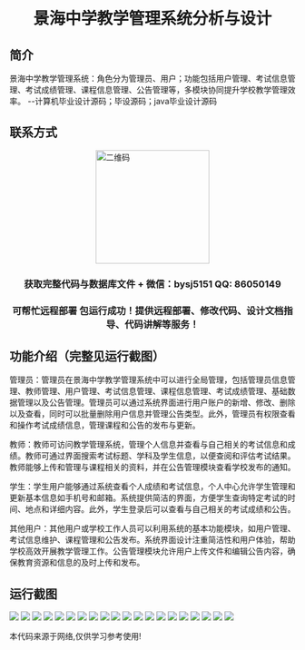 <p><h1 align="center">景海中学教学管理系统分析与设计</h1></p>

## 简介
景海中学教学管理系统：角色分为管理员、用户；功能包括用户管理、考试信息管理、考试成绩管理、课程信息管理、公告管理等，多模块协同提升学校教学管理效率。    --计算机毕业设计源码；毕设源码；java毕业设计源码


## 联系方式
<img src="https://bs-1329754181.cos.ap-shanghai.myqcloud.com/wx.jpg" alt="二维码" style="display: block; margin: 0 auto;" width="200px">
<p><h3 align="center">获取完整代码与数据库文件 + 微信：bysj5151 QQ: 86050149</h3></p>
<p><h3 align="center">可帮忙远程部署 包运行成功！提供远程部署、修改代码、设计文档指导、代码讲解等服务！</h3></p>

## 功能介绍（完整见运行截图）
管理员：管理员在景海中学教学管理系统中可以进行全局管理，包括管理员信息管理、教师管理、用户管理、考试信息管理、课程信息管理、考试成绩管理、基础数据管理以及公告管理。管理员可以通过系统界面进行用户账户的新增、修改、删除以及查看，同时可以批量删除用户信息并管理公告类型。此外，管理员有权限查看和操作考试成绩信息，管理课程和公告的发布与更新。

教师：教师可访问教学管理系统，管理个人信息并查看与自己相关的考试信息和成绩。教师可通过界面搜索考试标题、学科及学生信息，以便查阅和评估考试结果。教师能够上传和管理与课程相关的资料，并在公告管理模块查看学校发布的通知。

学生：学生用户能够通过系统查看个人成绩和考试信息，个人中心允许学生管理和更新基本信息如手机号和邮箱。系统提供简洁的界面，方便学生查询特定考试的时间、地点和详细内容。此外，学生登录后可以查看与自己相关的考试成绩和公告。

其他用户：其他用户或学校工作人员可以利用系统的基本功能模块，如用户管理、考试信息维护、课程管理和公告发布。系统界面设计注重简洁性和用户体验，帮助学校高效开展教学管理工作。公告管理模块允许用户上传文件和编辑公告内容，确保教育资源和信息的及时上传和发布。


## 运行截图
![](https://bs-1329754181.cos.ap-shanghai.myqcloud.com/ssm/JingHaiZhongXueTeachingManagementSystemAnalysis/img/001.jpg)
![](https://bs-1329754181.cos.ap-shanghai.myqcloud.com/ssm/JingHaiZhongXueTeachingManagementSystemAnalysis/img/002.jpg)
![](https://bs-1329754181.cos.ap-shanghai.myqcloud.com/ssm/JingHaiZhongXueTeachingManagementSystemAnalysis/img/003.jpg)
![](https://bs-1329754181.cos.ap-shanghai.myqcloud.com/ssm/JingHaiZhongXueTeachingManagementSystemAnalysis/img/004.jpg)
![](https://bs-1329754181.cos.ap-shanghai.myqcloud.com/ssm/JingHaiZhongXueTeachingManagementSystemAnalysis/img/005.jpg)
![](https://bs-1329754181.cos.ap-shanghai.myqcloud.com/ssm/JingHaiZhongXueTeachingManagementSystemAnalysis/img/006.jpg)
![](https://bs-1329754181.cos.ap-shanghai.myqcloud.com/ssm/JingHaiZhongXueTeachingManagementSystemAnalysis/img/007.jpg)
![](https://bs-1329754181.cos.ap-shanghai.myqcloud.com/ssm/JingHaiZhongXueTeachingManagementSystemAnalysis/img/008.jpg)
![](https://bs-1329754181.cos.ap-shanghai.myqcloud.com/ssm/JingHaiZhongXueTeachingManagementSystemAnalysis/img/009.jpg)
![](https://bs-1329754181.cos.ap-shanghai.myqcloud.com/ssm/JingHaiZhongXueTeachingManagementSystemAnalysis/img/010.jpg)
![](https://bs-1329754181.cos.ap-shanghai.myqcloud.com/ssm/JingHaiZhongXueTeachingManagementSystemAnalysis/img/011.jpg)
![](https://bs-1329754181.cos.ap-shanghai.myqcloud.com/ssm/JingHaiZhongXueTeachingManagementSystemAnalysis/img/012.jpg)
![](https://bs-1329754181.cos.ap-shanghai.myqcloud.com/ssm/JingHaiZhongXueTeachingManagementSystemAnalysis/img/013.jpg)
![](https://bs-1329754181.cos.ap-shanghai.myqcloud.com/ssm/JingHaiZhongXueTeachingManagementSystemAnalysis/img/014.jpg)
![](https://bs-1329754181.cos.ap-shanghai.myqcloud.com/ssm/JingHaiZhongXueTeachingManagementSystemAnalysis/img/015.jpg)
![](https://bs-1329754181.cos.ap-shanghai.myqcloud.com/ssm/JingHaiZhongXueTeachingManagementSystemAnalysis/img/016.jpg)
![](https://bs-1329754181.cos.ap-shanghai.myqcloud.com/ssm/JingHaiZhongXueTeachingManagementSystemAnalysis/img/017.jpg)
![](https://bs-1329754181.cos.ap-shanghai.myqcloud.com/ssm/JingHaiZhongXueTeachingManagementSystemAnalysis/img/018.jpg)
![](https://bs-1329754181.cos.ap-shanghai.myqcloud.com/ssm/JingHaiZhongXueTeachingManagementSystemAnalysis/img/019.jpg)
![](https://bs-1329754181.cos.ap-shanghai.myqcloud.com/ssm/JingHaiZhongXueTeachingManagementSystemAnalysis/img/020.jpg)

<p>本代码来源于网络,仅供学习参考使用!</p>
